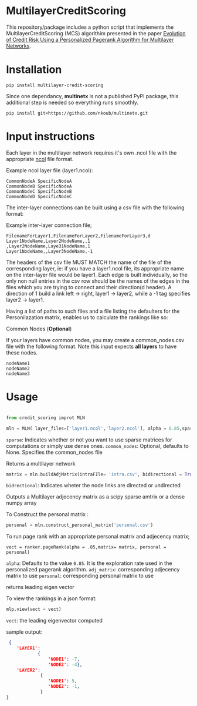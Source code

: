 # MultilayerCreditScoring

This repository/package includes a python script that implements the MultilayerCreditScoring (MCS) algorithim presented in the paper [Evolution of Credit Risk Using a Personalized Pagerank Algorithm for Multilayer Networks](https://arxiv.org/abs/2005.12418).

# Installation

```
pip install multilayer-credit-scoring
```

Since one dependancy, **multinetx** is not a published PyPI package, this additional step is needed so everything runs smoothly.

```
pip install git+https://github.com/nkoub/multinetx.git
```

# Input instructions

Each layer in the multilayer network requires it's own .ncol file with the appropriate [ncol](http://lgl.sourceforge.net) file format.

Example ncol layer file (layer1.ncol):

```
CommonNodeA SpecificNodeA
CommonNodeB SpecificNodeA
CommonNodeC SpecificNodeB
CommonNodeD SpecificNodeC
```

The inter-layer connections can be built using a csv file with the following format: 

Example inter-layer connection file; 
```
FilenameForLayer1,FilenameForLayer2,FilenameForLayer3,d 
Layer1NodeName,Layer2NodeName,,1
,Layer2NodeName,Laye31NodeName,1
Layer1NodeName,,Layer3NodeName,-1
```

The headers of the csv file MUST MATCH the name of the file of the corresponding layer, ie: if you have a layer1.ncol file, its appropriate name on the inter-layer file would be layer1. Each edge is built individually, so the only non null entries in the csv row should be the names of the edges in the files which you are trying to connect and their direction(d header). A direction of 1 build a link left -> right, layer1 -> layer2, while a -1 tag specifies layer2 -> layer1. 

Having a list of paths to such files and a file listing the defaulters for the Personilazation matrix, enables us to calculate the rankings like so:

Common Nodes (**Optional**)

If your layers have common nodes, you may create a common_nodes.csv file with the following format. Note this input expects **all layers** to have these nodes. 

```csv
nodeName1
nodeName2
nodeName3
```

# Usage 
```python

from credit_scoring improt MLN

mln = MLN( layer_files=['layer1.ncol','layer2.ncol'], alpha = 0.85,sparse = True, common_nodes= 'common.csv')


```
`sparse`: Indicates whether or not you want to use sparse matrices for computations or simply use dense ones. 
`common_nodes`: Optional, defaults to None. Specifies the common_nodes file 

Returns a multilayer network

```python
matrix = mln.buildAdjMatrix(intraFIle= 'intra.csv', bidirectional = True)
```
`bidrectional`: Indicates wheter the node links are directed or undirected

Outputs a Multilayer adjecency matrix as a scipy sparse amtrix or a dense numpy array

To Construct the personal matrix : 

```python
personal = mln.construct_personal_matrix('personal.csv')
```

To run page rank with an appropriate personal matrix and adjecency matrix; 

```
vect = ranker.pageRank(alpha = .85,matrix= matrix, personal = personal)
```
`alpha`: Defaults to the value `0.85`. It is the exploration rate used in the personalized pagerank algorithm.
`adj_matrix`: corresponding adjecency matrix to use
`personal`: corresponding personal matrix to use

returns leading eigen vector 

To view the rankings in a json format: 
```python
mlp.view(vect = vect)
```
`vect`: the leading eigenvector computed

sample output: 
```json
 {
    'LAYER1': 
            {
                'NODE1': -7,
                'NODE2': -4},
    'LAYER2': 
             {
                'NODE1': 5,
                'NODE2': -1,
             }
}

```



